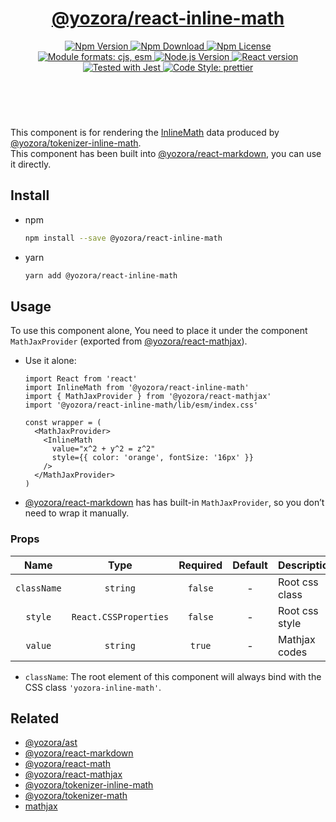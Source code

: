 <header>
  <h1 align="center">
    <a href="https://github.com/yozorajs/yozora-react/tree/main/packages/react-inline-math#readme">@yozora/react-inline-math</a>
  </h1>
  <div align="center">
    <a href="https://www.npmjs.com/package/@yozora/react-inline-math">
      <img
        alt="Npm Version"
        src="https://img.shields.io/npm/v/@yozora/react-inline-math.svg"
      />
    </a>
    <a href="https://www.npmjs.com/package/@yozora/react-inline-math">
      <img
        alt="Npm Download"
        src="https://img.shields.io/npm/dm/@yozora/react-inline-math.svg"
      />
    </a>
    <a href="https://www.npmjs.com/package/@yozora/react-inline-math">
      <img
        alt="Npm License"
        src="https://img.shields.io/npm/l/@yozora/react-inline-math.svg"
      />
    </a>
    <a href="#install">
      <img
        alt="Module formats: cjs, esm"
        src="https://img.shields.io/badge/module_formats-cjs%2C%20esm-green.svg"
      />
    </a>
    <a href="https://github.com/nodejs/node">
      <img
        alt="Node.js Version"
        src="https://img.shields.io/node/v/@yozora/react-inline-math"
      />
    </a>
    <a href="https://github.com/facebook/react">
      <img
        alt="React version"
        src="https://img.shields.io/npm/dependency-version/@yozora/react-inline-math/peer/react"
      />
    </a>
    <a href="https://github.com/facebook/jest">
      <img
        alt="Tested with Jest"
        src="https://img.shields.io/badge/tested_with-jest-9c465e.svg"
      />
    </a>
    <a href="https://github.com/prettier/prettier">
      <img
        alt="Code Style: prettier"
        src="https://img.shields.io/badge/code_style-prettier-ff69b4.svg?style=flat-square"
      />
    </a>
  </div>
</header>
<br/>

This component is for rendering the [InlineMath][@yozora/ast] data produced by
[@yozora/tokenizer-inline-math][].\
This component has been built into [@yozora/react-markdown][], you can use it directly.


## Install

* npm

  ```bash
  npm install --save @yozora/react-inline-math
  ```

* yarn

  ```bash
  yarn add @yozora/react-inline-math
  ```

## Usage

To use this component alone, You need to place it under the component `MathJaxProvider`
(exported from [@yozora/react-mathjax][]). 

* Use it alone:

  ```tsx
  import React from 'react'
  import InlineMath from '@yozora/react-inline-math'
  import { MathJaxProvider } from '@yozora/react-mathjax'
  import '@yozora/react-inline-math/lib/esm/index.css'

  const wrapper = (
    <MathJaxProvider>
      <InlineMath
        value="x^2 + y^2 = z^2"
        style={{ color: 'orange', fontSize: '16px' }}
      />
    </MathJaxProvider>
  )
  ```

* [@yozora/react-markdown][] has has built-in `MathJaxProvider`, so you don’t 
  need to wrap it manually.

### Props

Name        | Type                  | Required  | Default | Description
:----------:|:---------------------:|:---------:|:-------:|:-------------
`className` | `string`              | `false`   | -       | Root css class
`style`     | `React.CSSProperties` | `false`   | -       | Root css style
`value`     | `string`              | `true`    | -       | Mathjax codes

* `className`: The root element of this component will always bind with the
  CSS class `'yozora-inline-math'`.


## Related

* [@yozora/ast][]
* [@yozora/react-markdown][]
* [@yozora/react-math][]
* [@yozora/react-mathjax][]
* [@yozora/tokenizer-inline-math][]
* [@yozora/tokenizer-math][]
* [mathjax][]

[@yozora/ast]: https://www.npmjs.com/package/@yozora/ast#inlinemath
[@yozora/react-markdown]: https://www.npmjs.com/package/@yozora/react-markdown
[@yozora/react-math]: https://www.npmjs.com/package/@yozora/react-inline-math
[@yozora/react-mathjax]: https://www.npmjs.com/package/@yozora/react-inline-mathjax
[@yozora/tokenizer-inline-math]: https://www.npmjs.com/package/@yozora/tokenizer-inline-math
[@yozora/tokenizer-math]: https://www.npmjs.com/package/@yozora/tokenizer-math
[mathjax]: https://www.mathjax.org/

